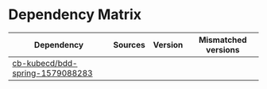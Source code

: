 # Dependency Matrix

Dependency | Sources | Version | Mismatched versions
---------- | ------- | ------- | -------------------
[cb-kubecd/bdd-spring-1579088283](https://github.com/cb-kubecd/bdd-spring-1579088283.git) |  | []() | 
